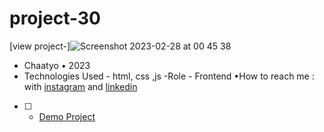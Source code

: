 # project-30
[view project-]![Screenshot 2023-02-28 at 00 45 38](https://user-images.githubusercontent.com/120978791/221688799-ee12ef9c-9fe2-43a5-bdf3-582806b15f76.png)
- Chaatyo • 2023
- Technologies Used - html, css ,js
-Role - Frontend
•How to reach me : with [instagram](https://www.instagram.com/erfan_hesaraki_web) and [linkedin](https://www.linkedin.com/in/erfan-hesaraki-)
- [ ] - [Demo Project]( https://erfanhesaraki.github.io/project-30/)
